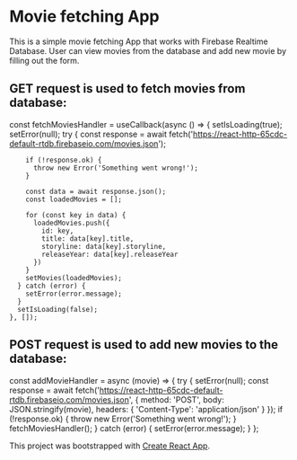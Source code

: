 # Movie fetching App
This is a simple movie fetching App that works with Firebase Realtime Database.
User can view movies from the database and add new movie by filling out the form.
## GET request is used to fetch movies from database: 
  const fetchMoviesHandler = useCallback(async () => {
      setIsLoading(true);
      setError(null);
      try {
        const response = await fetch('https://react-http-65cdc-default-rtdb.firebaseio.com/movies.json');

        if (!response.ok) {
          throw new Error('Something went wrong!');
        }

        const data = await response.json();
        const loadedMovies = [];

        for (const key in data) {
          loadedMovies.push({
            id: key,
            title: data[key].title,
            storyline: data[key].storyline,
            releaseYear: data[key].releaseYear
          })
        }
        setMovies(loadedMovies);
      } catch (error) {
        setError(error.message);
      }
      setIsLoading(false);
    }, []);

## POST request is used to add new movies to the database:
  const addMovieHandler = async (movie) => {
      try {
        setError(null);
        const response = await fetch('https://react-http-65cdc-default-rtdb.firebaseio.com/movies.json', {
          method: 'POST',
          body: JSON.stringify(movie),
          headers: {
            'Content-Type': 'application/json'
          }
        });
        if (!response.ok) {
          throw new Error('Something went wrong!');
        }
        fetchMoviesHandler();
      } catch (error) {
        setError(error.message);
      }
    };

This project was bootstrapped with [Create React App](https://github.com/facebook/create-react-app).